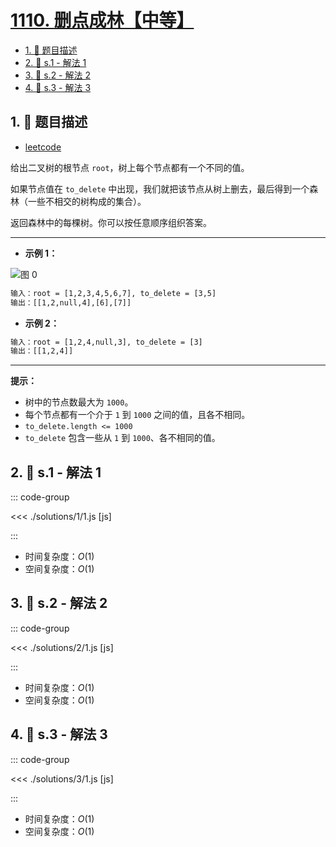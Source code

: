 # [1110. 删点成林【中等】](https://github.com/tnotesjs/TNotes.leetcode/tree/main/notes/1110.%20%E5%88%A0%E7%82%B9%E6%88%90%E6%9E%97%E3%80%90%E4%B8%AD%E7%AD%89%E3%80%91)

<!-- region:toc -->

- [1. 📝 题目描述](#1--题目描述)
- [2. 🎯 s.1 - 解法 1](#2--s1---解法-1)
- [3. 🎯 s.2 - 解法 2](#3--s2---解法-2)
- [4. 🎯 s.3 - 解法 3](#4--s3---解法-3)

<!-- endregion:toc -->

## 1. 📝 题目描述

- [leetcode](https://leetcode.cn/problems/delete-nodes-and-return-forest/)

给出二叉树的根节点 `root`，树上每个节点都有一个不同的值。

如果节点值在 `to_delete` 中出现，我们就把该节点从树上删去，最后得到一个森林（一些不相交的树构成的集合）。

返回森林中的每棵树。你可以按任意顺序组织答案。

---

- **示例 1：**

![图 0](https://cdn.jsdelivr.net/gh/tnotesjs/imgs@main/2025-09-17-17-35-46.png)

```txt
输入：root = [1,2,3,4,5,6,7], to_delete = [3,5]
输出：[[1,2,null,4],[6],[7]]
```

- **示例 2：**

```txt
输入：root = [1,2,4,null,3], to_delete = [3]
输出：[[1,2,4]]
```

---

**提示：**

- 树中的节点数最大为 `1000`。
- 每个节点都有一个介于 `1` 到 `1000` 之间的值，且各不相同。
- `to_delete.length <= 1000`
- `to_delete` 包含一些从 `1` 到 `1000`、各不相同的值。

## 2. 🎯 s.1 - 解法 1

::: code-group

<<< ./solutions/1/1.js [js]

:::

- 时间复杂度：$O(1)$
- 空间复杂度：$O(1)$

## 3. 🎯 s.2 - 解法 2

::: code-group

<<< ./solutions/2/1.js [js]

:::

- 时间复杂度：$O(1)$
- 空间复杂度：$O(1)$

## 4. 🎯 s.3 - 解法 3

::: code-group

<<< ./solutions/3/1.js [js]

:::

- 时间复杂度：$O(1)$
- 空间复杂度：$O(1)$
